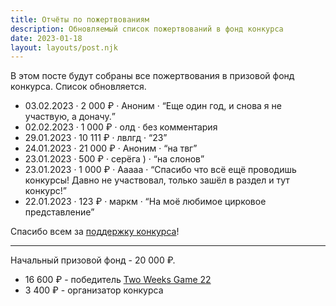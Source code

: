 ```yaml
---
title: Отчёты по пожертвованиям
description: Обновляемый список пожертвований в фонд конкурса
date: 2023-01-18
layout: layouts/post.njk
---
```


В этом посте будут собраны все пожертвования в призовой фонд конкурса. Список обновляется.

- 03.02.2023 · 2 000 ₽ · Аноним · <q>Еще один год, и снова я не участвую, а доначу.</q>
- 02.02.2023 · 1 000 ₽ · олд · без комментария
- 29.01.2023 · 10 111 ₽ · лвлгд · <q>23</q>
- 24.01.2023 · 21 000 ₽ · Аноним · <q>на твг</q>
- 23.01.2023 · 500 ₽ · серёга ) · <q>на слонов</q>
- 23.01.2023 · 1 000 ₽ · Ааааа · <q>Спасибо что всё ещё проводишь конкурсы! Давно не участвовал, только зашёл в раздел и тут конкурс!</q>
- 22.01.2023 · 123 ₽ · маркм · <q>На моё любимое цирковое представление</q>

Спасибо всем за [поддержку конкурса](/pages/rules/#podderzhat-konkurs)!

---

Начальный призовой фонд - 20 000 ₽.

- 16 600 ₽ - победитель [Two Weeks Game 22](https://22.twoweeks.ru/posts/10-results/)
- 3 400 ₽ - организатор конкурса
